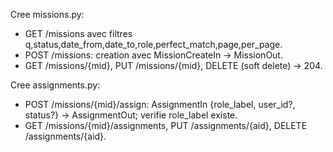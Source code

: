 Cree missions.py:
- GET /missions avec filtres q,status,date_from,date_to,role,perfect_match,page,per_page.
- POST /missions: creation avec MissionCreateIn -> MissionOut.
- GET /missions/{mid}, PUT /missions/{mid}, DELETE (soft delete) -> 204.

Cree assignments.py:
- POST /missions/{mid}/assign: AssignmentIn {role_label, user_id?, status?} -> AssignmentOut; verifie role_label existe.
- GET /missions/{mid}/assignments, PUT /assignments/{aid}, DELETE /assignments/{aid}.
